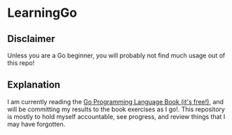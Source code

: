 # LearningGo

## Disclaimer
Unless you are a Go beginner, you will probably not find much usage out of this repo!

## Explanation
I am currently reading the [Go Programming Language Book (it's free!)](https://www.gopl.io/), and will be committing my results to the book exercises as I go!.
This repository is mostly to hold myself accountable, see progress, and review things that I may have forgotten.
